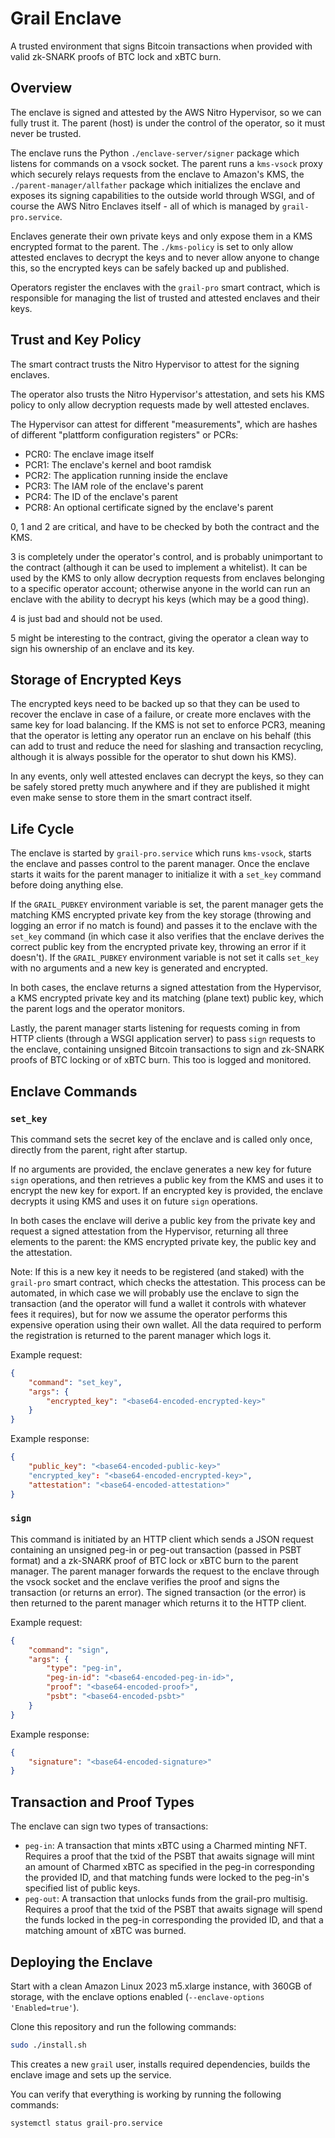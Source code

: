 # Grail Enclave

A trusted environment that signs Bitcoin transactions when provided with valid zk-SNARK proofs of BTC lock and xBTC burn.

## Overview

The enclave is signed and attested by the AWS Nitro Hypervisor, so we can fully trust it. The parent (host) is under the control of the operator, so it must never be trusted.

The enclave runs the Python `./enclave-server/signer` package which listens for commands on a vsock socket. The parent runs a `kms-vsock` proxy which securely relays requests from the enclave to Amazon's KMS, the `./parent-manager/allfather` package which initializes the enclave and exposes its signing capabilities to the outside world through WSGI, and of course the AWS Nitro Enclaves itself - all of which is managed by `grail-pro.service`.

Enclaves generate their own private keys and only expose them in a KMS encrypted format to the parent. The `./kms-policy` is set to only allow attested enclaves to decrypt the keys and to never allow anyone to change this, so the encrypted keys can be safely backed up and published.

Operators register the enclaves with the `grail-pro` smart contract, which is responsible for managing the list of trusted and attested enclaves and their keys.

## Trust and Key Policy

The smart contract trusts the Nitro Hypervisor to attest for the signing enclaves.

The operator also trusts the Nitro Hypervisor's attestation, and sets his KMS policy to only allow decryption requests made by well attested enclaves.

The Hypervisor can attest for different "measurements", which are hashes of different "plattform configuration registers" or PCRs:
- PCR0: The enclave image itself
- PCR1: The enclave's kernel and boot ramdisk
- PCR2: The application running inside the enclave
- PCR3: The IAM role of the enclave's parent
- PCR4: The ID of the enclave's parent
- PCR8: An optional certificate signed by the enclave's parent

0, 1 and 2 are critical, and have to be checked by both the contract and the KMS.

3 is completely under the operator's control, and is probably unimportant to the contract (although it can be used to implement a whitelist). It can be used by the KMS to only allow decryption requests from enclaves belonging to a specific operator account; otherwise anyone in the world can run an enclave with the ability to decrypt his keys (which may be a good thing).

4 is just bad and should not be used.

5 might be interesting to the contract, giving the operator a clean way to sign his ownership of an enclave and its key.

## Storage of Encrypted Keys

The encrypted keys need to be backed up so that they can be used to recover the enclave in case of a failure, or create more enclaves with the same key for load balancing. If the KMS is not set to enforce PCR3, meaning that the operator is letting any operator run an enclave on his behalf (this can add to trust and reduce the need for slashing and transaction recycling, although it is always possible for the operator to shut down his KMS).

In any events, only well attested enclaves can decrypt the keys, so they can be safely stored pretty much anywhere and if they are published it might even make sense to store them in the smart contract itself.

## Life Cycle

The enclave is started by `grail-pro.service` which runs `kms-vsock`, starts the enclave and passes control to the parent manager. Once the enclave starts it waits for the parent manager to initialize it with a `set_key` command before doing anything else.

If the `GRAIL_PUBKEY` environment variable is set, the parent manager gets the matching KMS encrypted private key from the key storage (throwing and logging an error if no match is found) and passes it to the enclave with the `set_key` command (in which case it also verifies that the enclave derives the correct public key from the encrypted private key, throwing an error if it doesn't). If the `GRAIL_PUBKEY` environment variable is not set it calls `set_key` with no arguments and a new key is generated and encrypted.

In both cases, the enclave returns a signed attestation from the Hypervisor, a KMS encrypted private key and its matching (plane text) public key, which the parent logs and the operator monitors.

Lastly, the parent manager starts listening for requests coming in from HTTP clients (through a WSGI application server) to pass `sign` requests to the enclave, containing unsigned Bitcoin transactions to sign and zk-SNARK proofs of BTC locking or of xBTC burn. This too is logged and monitored.

## Enclave Commands

### `set_key`

This command sets the secret key of the enclave and is called only once, directly from the parent, right after startup.

If no arguments are provided, the enclave generates a new key for future `sign` operations, and then retrieves a public key from the KMS and uses it to encrypt the new key for export. If an encrypted key is provided, the enclave decrypts it using KMS and uses it on future `sign` operations.

In both cases the enclave will derive a public key from the private key and request a signed attestation from the Hypervisor, returning all three elements to the parent: the KMS encrypted private key, the public key and the attestation.

Note: If this is a new key it needs to be registered (and staked) with the `grail-pro` smart contract, which checks the attestation. This process can be automated, in which case we will probably use the enclave to sign the transaction (and the operator will fund a wallet it controls with whatever fees it requires), but for now we assume the operator performs this expensive operation using their own wallet. All the data required to perform the registration is returned to the parent manager which logs it.

Example request:
```json
{
    "command": "set_key",
    "args": {
        "encrypted_key": "<base64-encoded-encrypted-key>"
    }
}
```

Example response:
```json
{
    "public_key": "<base64-encoded-public-key>"
    "encrypted_key": "<base64-encoded-encrypted-key>",
    "attestation": "<base64-encoded-attestation>"
}
```

### `sign`

This command is initiated by an HTTP client which sends a JSON request containing an unsigned peg-in or peg-out transaction (passed in PSBT format) and a zk-SNARK proof of BTC lock or xBTC burn to the parent manager. The parent manager forwards the request to the enclave through the vsock socket and the enclave verifies the proof and signs the transaction (or returns an error). The signed transaction (or the error) is then returned to the parent manager which returns it to the HTTP client.

Example request:
```json
{
    "command": "sign",
    "args": {
        "type": "peg-in",
        "peg-in-id": "<base64-encoded-peg-in-id>",
        "proof": "<base64-encoded-proof>",
        "psbt": "<base64-encoded-psbt>"
    }
}
```

Example response:
```json
{
    "signature": "<base64-encoded-signature>"
}
```

## Transaction and Proof Types

The enclave can sign two types of transactions:

- `peg-in`: A transaction that mints xBTC using a Charmed minting NFT. Requires a proof that the txid of the PSBT that awaits signage will mint an amount of Charmed xBTC as specified in the peg-in corresponding the provided ID, and that matching funds were locked to the peg-in's specified list of public keys.
- `peg-out`: A transaction that unlocks funds from the grail-pro multisig. Requires a proof that the txid of the PSBT that awaits signage will spend the funds locked in the peg-in corresponding the provided ID, and that a matching amount of xBTC was burned.

## Deploying the Enclave

Start with a clean Amazon Linux 2023 m5.xlarge instance, with 360GB of storage, with the enclave options enabled (`--enclave-options 'Enabled=true'`).

Clone this repository and run the following commands:

```sh
sudo ./install.sh
```

This creates a new `grail` user, installs required dependencies, builds the enclave image and sets up the service.

You can verify that everything is working by running the following commands:

```sh
systemctl status grail-pro.service
```
